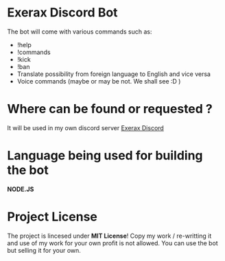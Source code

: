 # Exerax Discord Bot
 The bot will come with various commands such as:
* !help
* !commands
* !kick
* !ban
* Translate possibility from foreign language to English and vice versa
* Voice commands (maybe or may be not. We shall see :D )

# Where can be found or requested ?

It will be used in my own discord server [Exerax Discord](https://discord.gg/A8JZSjH)

# Language being used for building the bot

**NODE.JS**

# Project License

The project is lincesed under **MIT License**! Copy my work / re-writting it and use of my work for your own profit is not allowed. You can use the bot but selling it for your own.
